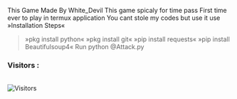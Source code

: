 This Game Made By White_Devil
This game spicaly for time pass
First time ever to play in termux application
You cant stole my codes but use it
use 
<br>
»Installation Steps«
> »pkg install python« 
> »pkg install git«
> »pip install requests«
> »pip install Beautifulsoup4«
> Run
> python @Attack.py
> <br>

<h3>Visitors :</h3>
<br>
<img src="https://profile-counter.glitch.me/whitedevil1097/count.svg" alt="Visitors">
